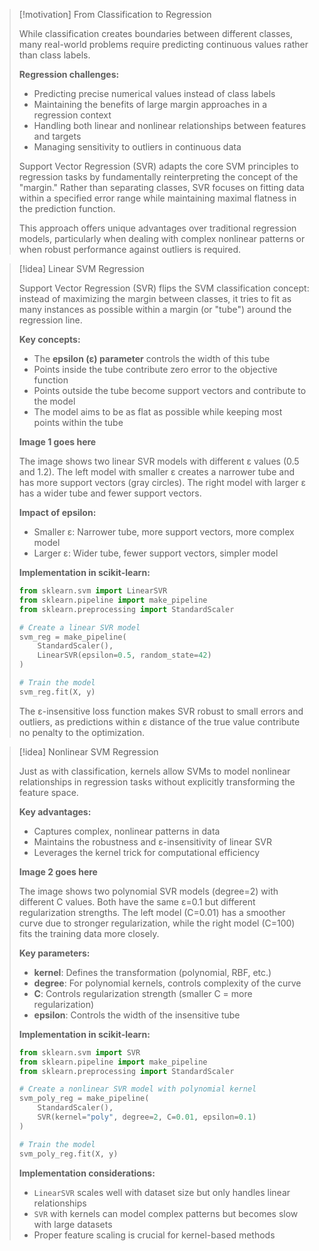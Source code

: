 > [!motivation] From Classification to Regression
> 
> While classification creates boundaries between different classes, many real-world problems require predicting continuous values rather than class labels.
> 
> **Regression challenges:**
> 
> - Predicting precise numerical values instead of class labels
> - Maintaining the benefits of large margin approaches in a regression context
> - Handling both linear and nonlinear relationships between features and targets
> - Managing sensitivity to outliers in continuous data
> 
> Support Vector Regression (SVR) adapts the core SVM principles to regression tasks by fundamentally reinterpreting the concept of the "margin." Rather than separating classes, SVR focuses on fitting data within a specified error range while maintaining maximal flatness in the prediction function.
> 
> This approach offers unique advantages over traditional regression models, particularly when dealing with complex nonlinear patterns or when robust performance against outliers is required.

> [!idea] Linear SVM Regression
> 
> Support Vector Regression (SVR) flips the SVM classification concept: instead of maximizing the margin between classes, it tries to fit as many instances as possible within a margin (or "tube") around the regression line.
> 
> **Key concepts:**
> 
> - The **epsilon (ε) parameter** controls the width of this tube
> - Points inside the tube contribute zero error to the objective function
> - Points outside the tube become support vectors and contribute to the model
> - The model aims to be as flat as possible while keeping most points within the tube
> 
> **Image 1 goes here**
> 
> The image shows two linear SVR models with different ε values (0.5 and 1.2). The left model with smaller ε creates a narrower tube and has more support vectors (gray circles). The right model with larger ε has a wider tube and fewer support vectors.
> 
> **Impact of epsilon:**
> 
> - Smaller ε: Narrower tube, more support vectors, more complex model
> - Larger ε: Wider tube, fewer support vectors, simpler model
> 
> **Implementation in scikit-learn:**
> 
> ```python
> from sklearn.svm import LinearSVR
> from sklearn.pipeline import make_pipeline
> from sklearn.preprocessing import StandardScaler
> 
> # Create a linear SVR model
> svm_reg = make_pipeline(
>     StandardScaler(),
>     LinearSVR(epsilon=0.5, random_state=42)
> )
> 
> # Train the model
> svm_reg.fit(X, y)
> ```
> 
> The ε-insensitive loss function makes SVR robust to small errors and outliers, as predictions within ε distance of the true value contribute no penalty to the optimization.

> [!idea] Nonlinear SVM Regression
> 
> Just as with classification, kernels allow SVMs to model nonlinear relationships in regression tasks without explicitly transforming the feature space.
> 
> **Key advantages:**
> 
> - Captures complex, nonlinear patterns in data
> - Maintains the robustness and ε-insensitivity of linear SVR
> - Leverages the kernel trick for computational efficiency
> 
> **Image 2 goes here**
> 
> The image shows two polynomial SVR models (degree=2) with different C values. Both have the same ε=0.1 but different regularization strengths. The left model (C=0.01) has a smoother curve due to stronger regularization, while the right model (C=100) fits the training data more closely.
> 
> **Key parameters:**
> 
> - **kernel**: Defines the transformation (polynomial, RBF, etc.)
> - **degree**: For polynomial kernels, controls complexity of the curve
> - **C**: Controls regularization strength (smaller C = more regularization)
> - **epsilon**: Controls the width of the insensitive tube
> 
> **Implementation in scikit-learn:**
> 
> ```python
> from sklearn.svm import SVR
> from sklearn.pipeline import make_pipeline
> from sklearn.preprocessing import StandardScaler
> 
> # Create a nonlinear SVR model with polynomial kernel
> svm_poly_reg = make_pipeline(
>     StandardScaler(),
>     SVR(kernel="poly", degree=2, C=0.01, epsilon=0.1)
> )
> 
> # Train the model
> svm_poly_reg.fit(X, y)
> ```
> 
> **Implementation considerations:**
> 
> - `LinearSVR` scales well with dataset size but only handles linear relationships
> - `SVR` with kernels can model complex patterns but becomes slow with large datasets
> - Proper feature scaling is crucial for kernel-based methods